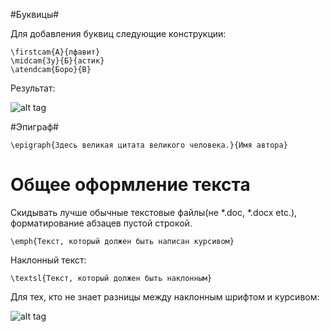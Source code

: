 #Буквицы#

Для добавления буквиц следующие конструкции: 

    \firstcam{А}{лфавит}
    \midcam{Зу}{Б}{астик}
    \atendcam{Боро}{В}

Результат: 

![alt tag](http://sb.uploads.ru/xZ04p.png)


#Эпиграф#

    \epigraph{Здесь великая цитата великого человека.}{Имя автора}

# Общее оформление текста #

Скидывать лучше обычные текстовые файлы(не *.doc, *.docx etc.), форматирование абзацев пустой строкой. 


    \emph{Текст, который должен быть написан курсивом}

Наклонный текст:

    \textsl{Текст, который должен быть наклонным}
    
Для тех, кто не знает разницы между наклонным шрифтом и курсивом: 

![alt tag](http://sc.uploads.ru/N3oSw.png)


